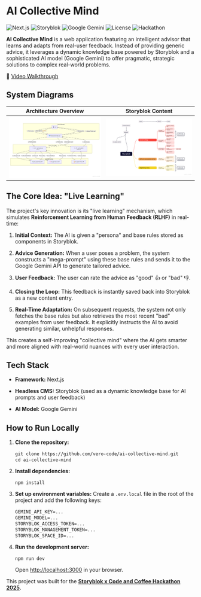 # AI Collective Mind

![Next.js](https://img.shields.io/badge/Framework-Next.js-000000?logo=nextdotjs&logoColor=white)
![Storyblok](https://img.shields.io/badge/Headless%20CMS-Storyblok-09B3AF?logo=storyblok&logoColor=white)
![Google Gemini](https://img.shields.io/badge/AI-Google%20Gemini-4285F4?logo=google&logoColor=white)
![License](https://img.shields.io/badge/License-MIT-green)
![Hackathon](https://img.shields.io/badge/Hackathon-Storyblok%20x%20Code%20%26%20Coffee%202025-FF5A5F)

**AI Collective Mind** is a web application featuring an intelligent advisor that learns and adapts from real-user feedback. Instead of providing generic advice, it leverages a dynamic knowledge base powered by Storyblok and a sophisticated AI model (Google Gemini) to offer pragmatic, strategic solutions to complex real-world problems.

🎥 [Video Walkthrough](https://youtu.be/uyTvdjPdzsk)

## System Diagrams

| Architecture Overview | Storyblok Content |
|--|--|
| ![Project Architecture](./docs/project-architecture.png) | ![Storyblok Content](./docs/storyblok-content-model.png) |

## The Core Idea: "Live Learning"

The project's key innovation is its "live learning" mechanism, which simulates **Reinforcement Learning from Human Feedback (RLHF)** in real-time:

1.  **Initial Context:** The AI is given a "persona" and base rules stored as components in Storyblok.
    
2.  **Advice Generation:** When a user poses a problem, the system constructs a "mega-prompt" using these base rules and sends it to the Google Gemini API to generate tailored advice.
    
3.  **User Feedback:** The user can rate the advice as "good" 👍 or "bad" 👎.
    
4.  **Closing the Loop:** This feedback is instantly saved back into Storyblok as a new content entry.
    
5.  **Real-Time Adaptation:** On subsequent requests, the system not only fetches the base rules but also retrieves the most recent "bad" examples from user feedback. It explicitly instructs the AI to avoid generating similar, unhelpful responses.
    

This creates a self-improving "collective mind" where the AI gets smarter and more aligned with real-world nuances with every user interaction.

## Tech Stack

-   **Framework:** Next.js
    
-   **Headless CMS:** Storyblok (used as a dynamic knowledge base for AI prompts and user feedback)
    
-   **AI Model:** Google Gemini

## How to Run Locally

1.  **Clone the repository:**
    
    ```
    git clone https://github.com/vero-code/ai-collective-mind.git
    cd ai-collective-mind
    ```
    
2.  **Install dependencies:**
    
    ```
    npm install
    ```
    
3.  **Set up environment variables:** Create a `.env.local` file in the root of the project and add the following keys:
    
    ```
    GEMINI_API_KEY=...
    GEMINI_MODEL=...
    STORYBLOK_ACCESS_TOKEN=...
    STORYBLOK_MANAGEMENT_TOKEN=...
    STORYBLOK_SPACE_ID=...
    ```
    
4.  **Run the development server:**
    
    ```
    npm run dev
    ```
    
    Open [http://localhost:3000](https://www.google.com/search?q=http://localhost:3000 "null") in your browser.
    

This project was built for the [**Storyblok x Code and Coffee Hackathon 2025**](https://devpost.com/software/ai-collective-mind).